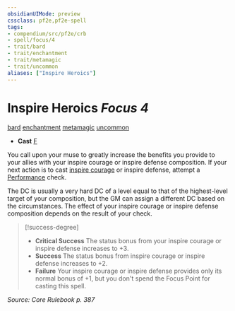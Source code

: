 ```yaml
---
obsidianUIMode: preview
cssclass: pf2e,pf2e-spell
tags:
- compendium/src/pf2e/crb
- spell/focus/4
- trait/bard
- trait/enchantment
- trait/metamagic
- trait/uncommon
aliases: ["Inspire Heroics"]
---
```

# Inspire Heroics *Focus 4*   
[bard](../../Rules/traits/bard.md)  [enchantment](../../Rules/traits/enchantment.md)  [metamagic](../../Rules/traits/metamagic.md)  [uncommon](../../Rules/traits/uncommon.md)  

- **Cast** [F](../../Rules/core-rulebook/chapter-9-playing-the-game.md#Actions "Free Action") 

You call upon your muse to greatly increase the benefits you provide to your allies with your inspire courage or inspire defense composition. If your next action is to cast [inspire courage](inspire-courage.md) or inspire defense, attempt a [Performance](../skills.md#Performance) check.

The DC is usually a very hard DC of a level equal to that of the highest-level target of your composition, but the GM can assign a different DC based on the circumstances. The effect of your inspire courage or inspire defense composition depends on the result of your check.

> [!success-degree] 
> - **Critical Success** The status bonus from your inspire courage or inspire defense increases to +3.
> - **Success** The status bonus from inspire courage or inspire defense increases to +2.
> - **Failure** Your inspire courage or inspire defense provides only its normal bonus of +1, but you don't spend the Focus Point for casting this spell.

*Source: Core Rulebook p. 387*